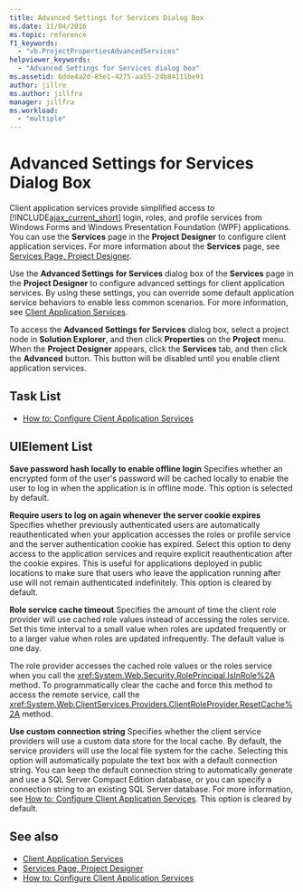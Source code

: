 ```yaml
---
title: Advanced Settings for Services Dialog Box
ms.date: 11/04/2016
ms.topic: reference
f1_keywords:
  - "vb.ProjectPropertiesAdvancedServices"
helpviewer_keywords:
  - "Advanced Settings for Services dialog box"
ms.assetid: 6dde4a2d-85e1-4275-aa55-24b84111be91
author: jillre
ms.author: jillfra
manager: jillfra
ms.workload:
  - "multiple"
---
```

# Advanced Settings for Services Dialog Box
Client application services provide simplified access to [!INCLUDE[ajax_current_short](../../ide/reference/includes/ajax_current_short_md.md)] login, roles, and profile services from Windows Forms and Windows Presentation Foundation (WPF) applications. You can use the **Services** page in the **Project Designer** to configure client application services. For more information about the **Services** page, see [Services Page, Project Designer](../../ide/reference/services-page-project-designer.md).

Use the **Advanced Settings for Services** dialog box of the **Services** page in the **Project Designer** to configure advanced settings for client application services. By using these settings, you can override some default application service behaviors to enable less common scenarios. For more information, see [Client Application Services](/dotnet/framework/common-client-technologies/client-application-services).

To access the **Advanced Settings for Services** dialog box, select a project node in **Solution Explorer**, and then click **Properties** on the **Project** menu. When the **Project Designer** appears, click the **Services** tab, and then click the **Advanced** button. This button will be disabled until you enable client application services.

## Task List

- [How to: Configure Client Application Services](/dotnet/framework/common-client-technologies/how-to-configure-client-application-services)

## UIElement List

 **Save password hash locally to enable offline login**
Specifies whether an encrypted form of the user's password will be cached locally to enable the user to log in when the application is in offline mode. This option is selected by default.

 **Require users to log on again whenever the server cookie expires**
Specifies whether previously authenticated users are automatically reauthenticated when your application accesses the roles or profile service and the server authentication cookie has expired. Select this option to deny access to the application services and require explicit reauthentication after the cookie expires. This is useful for applications deployed in public locations to make sure that users who leave the application running after use will not remain authenticated indefinitely. This option is cleared by default.

 **Role service cache timeout**
Specifies the amount of time the client role provider will use cached role values instead of accessing the roles service. Set this time interval to a small value when roles are updated frequently or to a larger value when roles are updated infrequently. The default value is one day.

The role provider accesses the cached role values or the roles service when you call the <xref:System.Web.Security.RolePrincipal.IsInRole%2A> method. To programmatically clear the cache and force this method to access the remote service, call the <xref:System.Web.ClientServices.Providers.ClientRoleProvider.ResetCache%2A> method.

 **Use custom connection string**
Specifies whether the client service providers will use a custom data store for the local cache. By default, the service providers will use the local file system for the cache. Selecting this option will automatically populate the text box with a default connection string. You can keep the default connection string to automatically generate and use a SQL Server Compact Edition database, or you can specify a connection string to an existing SQL Server database. For more information, see [How to: Configure Client Application Services](/dotnet/framework/common-client-technologies/how-to-configure-client-application-services). This option is cleared by default.

## See also

- [Client Application Services](/dotnet/framework/common-client-technologies/client-application-services)
- [Services Page, Project Designer](../../ide/reference/services-page-project-designer.md)
- [How to: Configure Client Application Services](/dotnet/framework/common-client-technologies/how-to-configure-client-application-services)